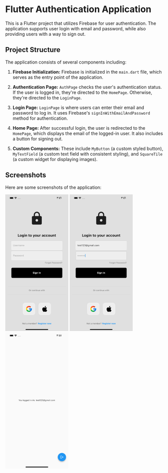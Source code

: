 # Flutter Authentication Application

This is a Flutter project that utilizes Firebase for user authentication. The application supports user login with email and password, while also providing users with a way to sign out.

## Project Structure

The application consists of several components including:

1. **Firebase Initialization:** Firebase is initialized in the `main.dart` file, which serves as the entry point of the application.

2. **Authentication Page:** `AuthPage` checks the user's authentication status. If the user is logged in, they're directed to the `HomePage`. Otherwise, they're directed to the `LoginPage`.

3. **Login Page:** `LoginPage` is where users can enter their email and password to log in. It uses Firebase's `signInWithEmailAndPassword` method for authentication.

4. **Home Page:** After successful login, the user is redirected to the `HomePage`, which displays the email of the logged-in user. It also includes a button for signing out.

5. **Custom Components:** These include `MyButton` (a custom styled button), `MyTextField` (a custom text field with consistent styling), and `SquareTile` (a custom widget for displaying images).

## Screenshots

Here are some screenshots of the application:

<img src="Simulator Screen Shot - iPhone 14 Plus - 2023-05-25 at 15.46.33.png" width="200">

<img src="Simulator Screen Shot - iPhone 14 Plus - 2023-05-25 at 15.46.49.png" width="200">

<img src="Simulator Screen Shot - iPhone 14 Plus - 2023-05-25 at 15.47.06.png" width="200">

